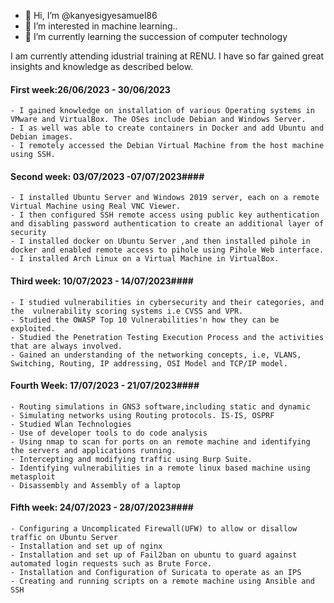 - 👋 Hi, I’m @kanyesigyesamuel86
- 👀 I’m interested in machine learning..
- 🌱 I’m currently learning the succession of computer technology

I am currently attending idustrial training at RENU. 
I have so far gained great insights and knowledge as described below.  

#### First week:26/06/2023 - 30/06/2023 ####
    - I gained knowledge on installation of various Operating systems in VMware and VirtualBox. The OSes include Debian and Windows Server.  
    - I as well was able to create containers in Docker and add Ubuntu and Debian images.   
    - I remotely accessed the Debian Virtual Machine from the host machine using SSH.  

#### Second week: 03/07/2023 -07/07/2023####
    - I installed Ubuntu Server and Windows 2019 server, each on a remote Virtual Machine using Real VNC Viewer.  
    - I then configured SSH remote access using public key authentication and disabling password authentication to create an additional layer of security
    - I installed docker on Ubuntu Server ,and then installed pihole in docker and enabled remote access to pihole using Pihole Web interface.  
    - I installed Arch Linux on a Virtual Machine in VirtualBox.

#### Third week: 10/07/2023 - 14/07/2023####
    - I studied vulnerabilities in cybersecurity and their categories, and the  vulnerability scoring systems i.e CVSS and VPR.
    - Studied the OWASP Top 10 Vulnerabilities'n how they can be exploited.
    - Studied the Penetration Testing Execution Process and the activities that are always involved.
    - Gained an understanding of the networking concepts, i.e, VLANS, Switching, Routing, IP addressing, OSI Model and TCP/IP model.


#### Fourth Week: 17/07/2023 - 21/07/2023####
    - Routing simulations in GNS3 software,including static and dynamic
    - Simulating networks using Routing protocols. IS-IS, OSPRF
    - Studied Wlan Technologies
    - Use of developer tools to do code analysis
    - Using nmap to scan for ports on an remote machine and identifying the servers and applications running.
    - Intercepting and modifying traffic using Burp Suite.
    - Identifying vulnerabilities in a remote linux based machine using metasploit
    - Disassembly and Assembly of a laptop

#### Fifth week: 24/07/2023 - 28/07/2023####
    - Configuring a Uncomplicated Firewall(UFW) to allow or disallow traffic on Ubuntu Server 
    - Installation and set up of nginx
    - Installation and set up of Fail2ban on ubuntu to guard against automated login requests such as Brute Force.
    - Installation and Configuration of Suricata to operate as an IPS
    - Creating and running scripts on a remote machine using Ansible and SSH

<!---
kanyesigyesamuel86/kanyesigyesamuel86 is a ✨ special ✨ repository because its `README.md` (this file) appears on your GitHub profile.
You can click the Preview link to take a look at your changes.
--->
